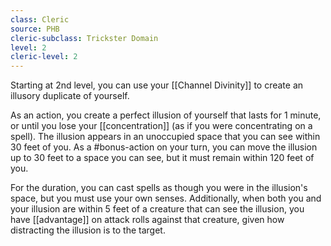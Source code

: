 ```yaml
---
class: Cleric
source: PHB
cleric-subclass: Trickster Domain
level: 2
cleric-level: 2
---
```


Starting at 2nd level, you can use your [[Channel Divinity]] to create an illusory duplicate of yourself.

As an action, you create a perfect illusion of yourself that lasts for 1 minute, or until you lose your [[concentration]] (as if you were concentrating on a spell). The illusion appears in an unoccupied space that you can see within 30 feet of you. As a #bonus-action on your turn, you can move the illusion up to 30 feet to a space you can see, but it must remain within 120 feet of you.

For the duration, you can cast spells as though you were in the illusion's space, but you must use your own senses. Additionally, when both you and your illusion are within 5 feet of a creature that can see the illusion, you have [[advantage]] on attack rolls against that creature, given how distracting the illusion is to the target.
